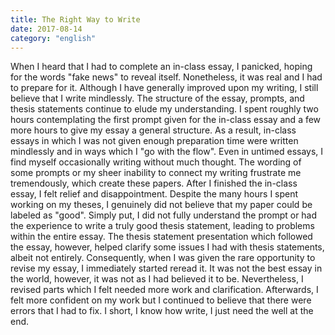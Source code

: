 ```yaml
---
title: The Right Way to Write
date: 2017-08-14
category: "english"
---
```


When I heard that I had to complete an in-class essay, I panicked, hoping for the words "fake news" to reveal itself. Nonetheless, it was real and I had to prepare for it. Although I have generally improved upon my writing, I still believe that I write mindlessly. The structure of the essay, prompts, and thesis statements continue to elude my understanding. I spent roughly two hours contemplating the first prompt given for the in-class essay and a few more hours to give my essay a general structure. As a result, in-class essays in which I was not given enough preparation time were written mindlessly and in ways which I "go with the flow". Even in untimed essays, I find myself occasionally writing without much thought. The wording of some prompts or my sheer inability to connect my writing frustrate me tremendously, which create these papers. After I finished the in-class essay, I felt relief and disappointment. Despite the many hours I spent working on my theses, I genuinely did not believe that my paper could be labeled as "good". Simply put, I did not fully understand the prompt or had the experience to write a truly good thesis statement, leading to problems within the entire essay. The thesis statement presentation which followed the essay, however, helped clarify some issues I had with thesis statements, albeit not entirely. Consequently, when I was given the rare opportunity to revise my essay, I immediately started reread it. It was not the best essay in the world, however, it was not as I had believed it to be. Nevertheless, I revised parts which I felt needed more work and clarification. Afterwards, I felt more confident on my work but I continued to believe that there were errors that I had to fix. I short, I know how write, I just need the well at the end.
